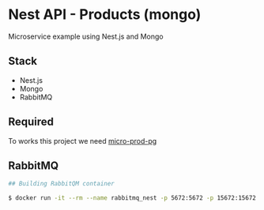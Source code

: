 # Nest API - Products (mongo)

Microservice example using Nest.js and Mongo

## Stack

- Nest.js
- Mongo
- RabbitMQ

## Required

To works this project we need [micro-prod-pg](https://github.com/braulioaguilar/micro-prod-pg)

## RabbitMQ

```sh
## Building RabbitQM container

$ docker run -it --rm --name rabbitmq_nest -p 5672:5672 -p 15672:15672 rabbitmq:3-management
```